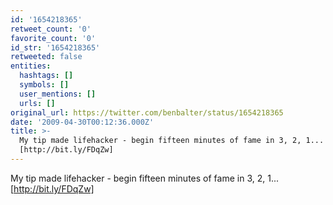 ```yaml
---
id: '1654218365'
retweet_count: '0'
favorite_count: '0'
id_str: '1654218365'
retweeted: false
entities:
  hashtags: []
  symbols: []
  user_mentions: []
  urls: []
original_url: https://twitter.com/benbalter/status/1654218365
date: '2009-04-30T00:12:36.000Z'
title: >-
  My tip made lifehacker - begin fifteen minutes of fame in 3, 2, 1...
  [http://bit.ly/FDqZw]
---
```


My tip made lifehacker - begin fifteen minutes of fame in 3, 2, 1... [http://bit.ly/FDqZw]